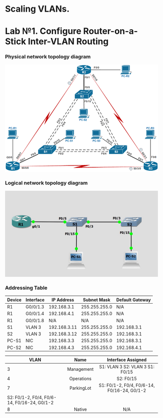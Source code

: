 
# Scaling VLANs.
# Lab №1. Configure Router-on-a-Stick Inter-VLAN Routing 

### Physical network topology diagram

![](physical_network_topology.jpeg)

### Logical network topology diagram

![](logical_network_topology.jpg)


### Addressing Table
| Device | Interface | IP Address   | Subnet Mask   | Default Gateway |
| ------ | --------- | ------------ | ------------- | --------------- |
| R1     | G0/0/1.3  | 192.168.3.1  | 255.255.255.0 | N/A             |
| R1     | G0/0/1.4  | 192.168.4.1  | 255.255.255.0 | N/A             |
| R1     | G0/0/1.8  | N/A          | N/A           | N/A             |
| S1     | VLAN 3    | 192.168.3.11 | 255.255.255.0 | 192.168.3.1     |
| S2     | VLAN 3    | 192.168.3.12 | 255.255.255.0 | 192.168.3.1     |
| PC-S1   | NIC       | 192.168.3.3  | 255.255.255.0 | 192.168.3.1     |
| PC-S2   | NIC       | 192.168.4.3  | 255.255.255.0 | 192.168.4.1     |


| VLAN |    Name    |                     Interface Assigned                      |
| ---- | :--------: | :---------------------------------------------------------: |
| 3    | Management | S1: VLAN 3  S2: VLAN 3  S1: F0/15               |
| 4    | Operations | S2: F0/15                          |
| 7    | ParkingLot | S1: F0/1-2, F0/4, F0/6-14, F0/16-24, G0/1-2
   S2: F0/1-2, F0/4, F0/6-14, F0/16-24, G0/1-2 |
| 8    |   Native   |                             N/A                             |
